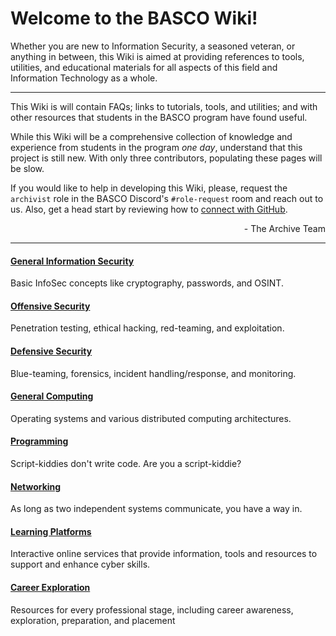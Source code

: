 # Welcome to the BASCO Wiki!

Whether you are new to Information Security, a seasoned veteran, or anything in between, this Wiki is aimed at providing references to tools, utilities, and educational materials for all aspects of this field and Information Technology as a whole.

---

This Wiki is will contain FAQs; links to tutorials, tools, and utilities; and with other resources that students in the BASCO program have found useful.

While this Wiki will be a comprehensive collection of knowledge and experience from students in the program *one day*, understand that this project is still new. With only three contributors, populating these pages will be slow.

If you would like to help in developing this Wiki, please, request the `archivist` role in the BASCO Discord's `#role-request` room and reach out to us. Also, get a head start by reviewing how to [connect with GitHub](Github-SSH-Authentication).

<div align="right">
- The Archive Team
</div>

---

#### [General Information Security](General-Information-Security#)
Basic InfoSec concepts like cryptography, passwords, and OSINT.

#### [Offensive Security](Offensive-Security#)
Penetration testing, ethical hacking, red-teaming, and exploitation.

#### [Defensive Security](Defensive-Security#)
Blue-teaming, forensics, incident handling/response, and monitoring.

#### [General Computing](General-Computing#)
Operating systems and various distributed computing architectures.

#### [Programming](Programming#)
Script-kiddies don't write code. Are you a script-kiddie?

#### [Networking](Networking#)
As long as two independent systems communicate, you have a way in.

#### [Learning Platforms](Learning-Platforms#)
Interactive online services that provide information, tools and resources to support and enhance cyber skills.

#### [Career Exploration](Career-Exploration)
Resources for every professional stage, including career awareness, exploration, preparation, and placement
